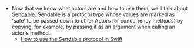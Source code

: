 - Now that we know what actors are and how to use them, we'll talk about [Sendable](https://developer.apple.com/documentation/swift/sendable). Sendable is a protocol type whose values are marked as 'safe' to be passed down to other Actors (or concurrency methods) by copying, for example, by passing it as an argument when calling an actor's method.
	- [How to use the Sendable protocol in Swift](https://youtu.be/wSmTbtOwgbE?si=TkcB_VD5SwSgAVzF)
